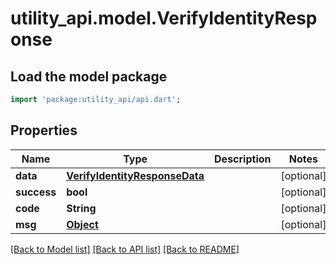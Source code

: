# utility_api.model.VerifyIdentityResponse

## Load the model package
```dart
import 'package:utility_api/api.dart';
```

## Properties
Name | Type | Description | Notes
------------ | ------------- | ------------- | -------------
**data** | [**VerifyIdentityResponseData**](VerifyIdentityResponseData.md) |  | [optional] 
**success** | **bool** |  | [optional] 
**code** | **String** |  | [optional] 
**msg** | [**Object**](.md) |  | [optional] 

[[Back to Model list]](../README.md#documentation-for-models) [[Back to API list]](../README.md#documentation-for-api-endpoints) [[Back to README]](../README.md)


